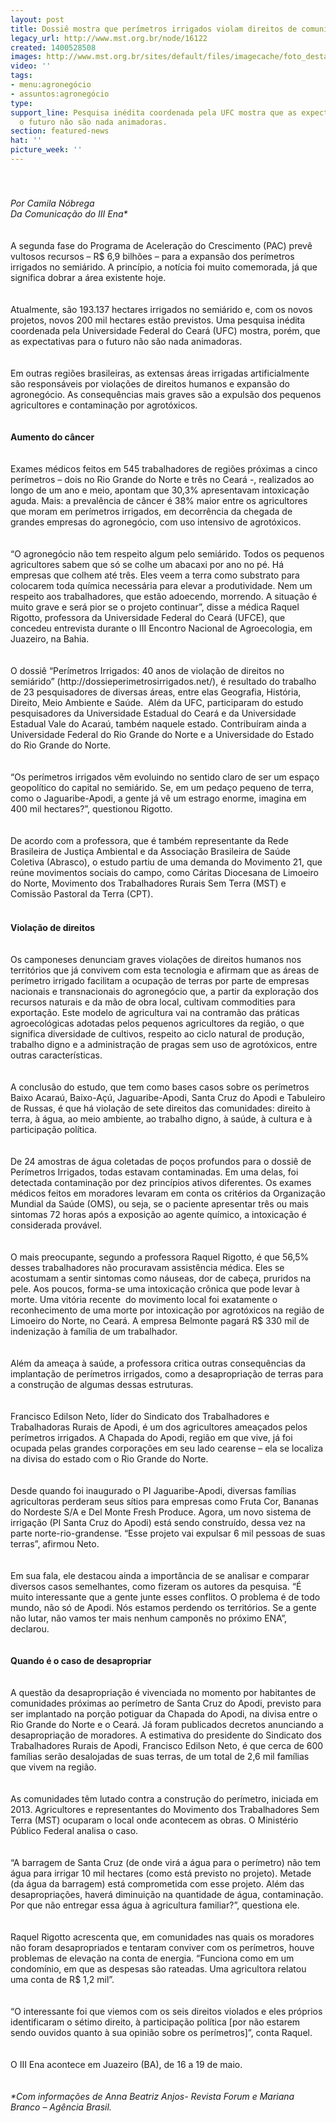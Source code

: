 ```yaml
---
layout: post
title: Dossiê mostra que perímetros irrigados violam direitos de comunidades rurais
legacy_url: http://www.mst.org.br/node/16122
created: 1400528508
images: http://www.mst.org.br/sites/default/files/imagecache/foto_destaque/ena.jpg
video: ''
tags:
- menu:agronegócio
- assuntos:agronegócio
type: 
support_line: Pesquisa inédita coordenada pela UFC mostra que as expectativas para
  o futuro não são nada animadoras.
section: featured-news
hat: ''
picture_week: ''
---
```

<div><img style="margin: 10px;" src="http://www.mst.org.br/sites/default/files/ena.jpg" alt="">&nbsp;</div><div><em><br>Por Camila Nóbrega<br>Da Comunicação do III Ena*<br></em></div><div>&nbsp;</div><div><br>A segunda fase do Programa de Aceleração do Crescimento (PAC) prevê vultosos recursos – R$ 6,9 bilhões – para a expansão dos perímetros irrigados no semiárido. A princípio, a notícia foi muito comemorada, já que significa dobrar a área existente hoje.</div><div>&nbsp;</div><div><br>Atualmente, são 193.137 hectares irrigados no semiárido e, com os novos projetos, novos 200 mil hectares estão previstos. Uma pesquisa inédita coordenada pela Universidade Federal do Ceará (UFC) mostra, porém, que as expectativas para o futuro não são nada animadoras.</div><div>&nbsp;</div><div><br>Em outras regiões brasileiras, as extensas áreas irrigadas artificialmente são responsáveis por violações de direitos humanos e expansão do agronegócio. As consequências mais graves são a expulsão dos pequenos agricultores e contaminação por agrotóxicos.</div><div>&nbsp;</div><div><br><strong>Aumento do câncer</strong></div><div><br><br>Exames médicos feitos em 545 trabalhadores de regiões próximas a cinco perímetros – dois no Rio Grande do Norte e três no Ceará -, realizados ao longo de um ano e meio, apontam que 30,3% apresentavam intoxicação aguda. Mais: a prevalência de câncer é 38% maior entre os agricultores que moram em perímetros irrigados, em decorrência da chegada de grandes empresas do agronegócio, com uso intensivo de agrotóxicos.</div><div>&nbsp;</div><div><br>“O agronegócio não tem respeito algum pelo semiárido. Todos os pequenos agricultores sabem que só se colhe um abacaxi por ano no pé. Há empresas que colhem até três. Eles veem a terra como substrato para colocarem toda química necessária para elevar a produtividade. Nem um respeito aos trabalhadores, que estão adoecendo, morrendo. A situação é muito grave e será pior se o projeto continuar”, disse a médica Raquel Rigotto, professora da Universidade Federal do Ceará (UFCE), que concedeu entrevista durante o III Encontro Nacional de Agroecologia, em Juazeiro, na Bahia.</div><div>&nbsp;</div><div><br>O dossiê “Perímetros Irrigados: 40 anos de violação de direitos no semiárido” (http://dossieperimetrosirrigados.net/), é resultado do trabalho de 23 pesquisadores de diversas áreas, entre elas Geografia, História, Direito, Meio Ambiente e Saúde. &nbsp;Além da UFC, participaram do estudo pesquisadores da Universidade Estadual do Ceará e da Universidade Estadual Vale do Acaraú, também naquele estado. Contribuíram ainda a Universidade Federal do Rio Grande do Norte e a Universidade do Estado do Rio Grande do Norte.</div><div><br><br>“Os perímetros irrigados vêm evoluindo no sentido claro de ser um espaço geopolítico do capital no semiárido. Se, em um pedaço pequeno de terra, como o Jaguaribe-Apodi, a gente já vê um estrago enorme, imagina em 400 mil hectares?”, questionou Rigotto.</div><div>&nbsp;</div><div><br>De acordo com a professora, que é também representante da Rede Brasileira de Justiça Ambiental e da Associação Brasileira de Saúde Coletiva (Abrasco), o estudo partiu de uma demanda do Movimento 21, que reúne movimentos sociais do campo, como Cáritas Diocesana de Limoeiro do Norte, Movimento dos Trabalhadores Rurais Sem Terra (MST) e Comissão Pastoral da Terra (CPT).</div><div>&nbsp;</div><div><strong><img style="margin: 10px;" src="http://www.mst.org.br/sites/default/files/enaII.jpg" alt=""><br>Violação de direitos</strong></div><div>&nbsp;</div><div><br>Os camponeses denunciam graves violações de direitos humanos nos territórios que já convivem com esta tecnologia e afirmam que as áreas de perímetro irrigado facilitam a ocupação de terras por parte de empresas nacionais e transnacionais do agronegócio que, a partir da exploração dos recursos naturais e da mão de obra local, cultivam commodities para exportação. Este modelo de agricultura vai na contramão das práticas agroecológicas adotadas pelos pequenos agricultores da região, o que significa diversidade de cultivos, respeito ao ciclo natural de produção, trabalho digno e a administração de pragas sem uso de agrotóxicos, entre outras características.</div><div>&nbsp;</div><div><br>A conclusão do estudo, que tem como bases casos sobre os perímetros Baixo Acaraú, Baixo-Açú, Jaguaribe-Apodi, Santa Cruz do Apodi e Tabuleiro de Russas, é que há violação de sete direitos das comunidades: direito à terra, à água, ao meio ambiente, ao trabalho digno, à saúde, à cultura e à participação política.</div><div>&nbsp;</div><div><br>De 24 amostras de água coletadas de poços profundos para o dossiê de Perímetros Irrigados, todas estavam contaminadas. Em uma delas, foi detectada contaminação por dez princípios ativos diferentes. Os exames médicos feitos em moradores levaram em conta os critérios da Organização Mundial da Saúde (OMS), ou seja, se o paciente apresentar três ou mais sintomas 72 horas após a exposição ao agente químico, a intoxicação é considerada provável.</div><div>&nbsp;</div><div><br>O mais preocupante, segundo a professora Raquel Rigotto, é que 56,5% desses trabalhadores não procuravam assistência médica. Eles se acostumam a sentir sintomas como náuseas, dor de cabeça, pruridos na pele. Aos poucos, forma-se uma intoxicação crônica que pode levar à morte. Uma vitória recente &nbsp;do movimento local foi exatamente o reconhecimento de uma morte por intoxicação por agrotóxicos na região de Limoeiro do Norte, no Ceará. A empresa Belmonte pagará R$ 330 mil de indenização à família de um trabalhador.</div><div>&nbsp;</div><div><br>Além da ameaça à saúde, a professora critica outras consequências da implantação de perímetros irrigados, como a desapropriação de terras para a construção de algumas dessas estruturas.</div><div>&nbsp;</div><div><br>Francisco Edilson Neto, líder do Sindicato dos Trabalhadores e Trabalhadoras Rurais de Apodi, é um dos agricultores ameaçados pelos perímetros irrigados. A Chapada do Apodi, região em que vive, já foi ocupada pelas grandes corporações em seu lado cearense – ela se localiza na divisa do estado com o Rio Grande do Norte.</div><div><br><br>Desde quando foi inaugurado o PI Jaguaribe-Apodi, diversas famílias agricultoras perderam seus sítios para empresas como Fruta Cor, Bananas do Nordeste S/A e Del Monte Fresh Produce. Agora, um novo sistema de irrigação (PI Santa Cruz do Apodi) está sendo construído, dessa vez na parte norte-rio-grandense. “Esse projeto vai expulsar 6 mil pessoas de suas terras”, afirmou Neto.</div><div><br><br>Em sua fala, ele destacou ainda a importância de se analisar e comparar diversos casos semelhantes, como fizeram os autores da pesquisa. “É muito interessante que a gente junte esses conflitos. O problema é de todo mundo, não só de Apodi. Nós estamos perdendo os territórios. Se a gente não lutar, não vamos ter mais nenhum camponês no próximo ENA”, declarou.</div><div>&nbsp;</div><div><br><strong>Quando é o caso de desapropriar</strong></div><div><br><br>A questão da desapropriação é vivenciada no momento por habitantes de comunidades próximas ao perímetro de Santa Cruz do Apodi, previsto para ser implantado na porção potiguar da Chapada do Apodi, na divisa entre o Rio Grande do Norte e o Ceará. Já foram publicados decretos anunciando a desapropriação de moradores. A estimativa do presidente do Sindicato dos Trabalhadores Rurais de Apodi, Francisco Edilson Neto, é que cerca de 600 famílias serão desalojadas de suas terras, de um total de 2,6 mil famílias que vivem na região.</div><div>&nbsp;</div><div><br>As comunidades têm lutado contra a construção do perímetro, iniciada em 2013. Agricultores e representantes do Movimento dos Trabalhadores Sem Terra (MST) ocuparam o local onde acontecem as obras. O Ministério Público Federal analisa o caso.</div><div>&nbsp;</div><div><br>“A barragem de Santa Cruz (de onde virá a água para o perímetro) não tem água para irrigar 10 mil hectares (como está previsto no projeto). Metade (da água da barragem) está comprometida com esse projeto. Além das desapropriações, haverá diminuição na quantidade de água, contaminação. Por que não entregar essa água à agricultura familiar?”, questiona ele.</div><div>&nbsp;</div><div><br>Raquel Rigotto acrescenta que, em comunidades nas quais os moradores não foram desapropriados e tentaram conviver com os perímetros, houve problemas de elevação na conta de energia. “Funciona como em um condomínio, em que as despesas são rateadas. Uma agricultora relatou uma conta de R$ 1,2 mil”.</div><div>&nbsp;</div><div><br>“O interessante foi que viemos com os seis direitos violados e eles próprios identificaram o sétimo direito, à participação política [por não estarem sendo ouvidos quanto à sua opinião sobre os perímetros]”, conta Raquel.</div><div>&nbsp;</div><div><br>O III Ena acontece em Juazeiro (BA), de 16 a 19 de maio.</div><div><br><em><br></em></div><div><em>*Com informações de Anna Beatriz Anjos- Revista Forum e Mariana Branco – Agência Brasil.</em></div><div>&nbsp;</div><div>&nbsp;</div><div>&nbsp;</div>
